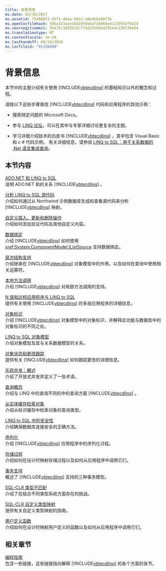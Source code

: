 ```yaml
---
title: 背景信息
ms.date: 03/30/2017
ms.assetid: 724888f2-d3f1-4bea-b9a1-a0adb8a00f3b
ms.openlocfilehash: 56ba323aee3b559fbb8afd506be4c23595df6d2d
ms.sourcegitcommit: 5b475c1855b32cf78d2d1bbb4295e4c236f39464
ms.translationtype: MT
ms.contentlocale: zh-CN
ms.lasthandoff: 09/24/2020
ms.locfileid: "91156090"
---
```

# <a name="background-information"></a>背景信息

本节中的主题介绍有关使用 [!INCLUDE[vbtecdlinq](../../../../../../includes/vbtecdlinq-md.md)] 的基础知识以外的概念和过程。  
  
 请按以下这些步骤查找 [!INCLUDE[vbtecdlinq](../../../../../../includes/vbtecdlinq-md.md)] 代码和应用程序的其他示例：  
  
- 搜索特定问题的 Microsoft Docs。  
  
- 参与 [LINQ 论坛](https://social.msdn.microsoft.com/forums/home?forum=linqtosql)，可以在其中与专家详细讨论更复杂的主题。  
  
- 学习详细介绍技术的白皮书 [!INCLUDE[vbtecdlinq](../../../../../../includes/vbtecdlinq-md.md)] ，其中包含 Visual Basic 和 c # 代码示例。 有关详细信息，请参阅 [LINQ to SQL：用于关系数据的 .Net 语言集成查询](/previous-versions/dotnet/articles/bb425822(v=msdn.10))。  
  
## <a name="in-this-section"></a>本节内容  

 [ADO.NET 和 LINQ to SQL](ado-net-and-linq-to-sql.md)  
 说明 ADO.NET 和的关系 [!INCLUDE[vbtecdlinq](../../../../../../includes/vbtecdlinq-md.md)] 。  
  
 [分析 LINQ to SQL 源代码](analyzing-linq-to-sql-source-code.md)  
 介绍如何通过从 Northwind 示例数据库生成和查看源代码来分析 [!INCLUDE[vbtecdlinq](../../../../../../includes/vbtecdlinq-md.md)] 映射。  
  
 [自定义插入、更新和删除操作](customizing-insert-update-and-delete-operations.md)  
 介绍如何添加验证代码及其他自定义内容。  
  
 [数据绑定](data-binding.md)  
 介绍 [!INCLUDE[vbtecdlinq](../../../../../../includes/vbtecdlinq-md.md)] 如何使用 <xref:System.ComponentModel.IListSource> 支持数据绑定。  
  
 [层次结构支持](inheritance-support.md)  
 介绍继承在 [!INCLUDE[vbtecdlinq](../../../../../../includes/vbtecdlinq-md.md)] 对象模型中的作用，以及如何在查询中使用相关运算符。  
  
 [本地方法调用](local-method-calls.md)  
 介绍 [!INCLUDE[vbtecdlinq](../../../../../../includes/vbtecdlinq-md.md)] 对局部方法调用的支持。  
  
 [N 层和远程应用程序与 LINQ to SQL](n-tier-and-remote-applications-with-linq-to-sql.md)  
 提供有关使用 [!INCLUDE[vbtecdlinq](../../../../../../includes/vbtecdlinq-md.md)] 的多层应用程序的详细信息。  
  
 [对象标识](object-identity.md)  
 介绍 [!INCLUDE[vbtecdlinq](../../../../../../includes/vbtecdlinq-md.md)] 对象模型中的对象标识，并解释此功能与数据库中的对象标识的不同之处。  
  
 [LINQ to SQL 对象模型](the-linq-to-sql-object-model.md)  
 介绍对象模型及其与关系数据模型的关系。  
  
 [对象状态和更改跟踪](object-states-and-change-tracking.md)  
 提供有关 [!INCLUDE[vbtecdlinq](../../../../../../includes/vbtecdlinq-md.md)] 如何跟踪更改的详细信息。  
  
 [乐观并发：概述](optimistic-concurrency-overview.md)  
 介绍了开放式并发并定义了一些术语。  
  
 [查询概念](query-concepts.md)  
 介绍与 LINQ 中的查询不同的中的查询方面 [!INCLUDE[vbtecdlinq](../../../../../../includes/vbtecdlinq-md.md)] 。  
  
 [从实体缓存检索对象](retrieving-objects-from-the-identity-cache.md)  
 介绍从标识缓存中检索对象的查询类型。  
  
 [LINQ to SQL 中的安全性](security-in-linq-to-sql.md)  
 介绍确保数据库连接安全的正确方法。  
  
 [序列化](serialization.md)  
 介绍 [!INCLUDE[vbtecdlinq](../../../../../../includes/vbtecdlinq-md.md)] 应用程序中的序列化过程。  
  
 [存储过程](stored-procedures.md)  
 介绍如何在设计时映射存储过程以及如何从应用程序中调用它们。  
  
 [事务支持](transaction-support.md)  
 概述了 [!INCLUDE[vbtecdlinq](../../../../../../includes/vbtecdlinq-md.md)] 支持的三种事务模型。  
  
 [SQL-CLR 类型不匹配](sql-clr-type-mismatches.md)  
 介绍了在结合不同类型系统方面存在的挑战。  
  
 [SQL-CLR 自定义类型映射](sql-clr-custom-type-mappings.md)  
 提供有关自定义类型映射的指南。  
  
 [用户定义函数](user-defined-functions.md)  
 介绍如何在设计时映射用户定义的函数以及如何从应用程序中调用它们。  
  
## <a name="related-sections"></a>相关章节  

 [编程指南](programming-guide.md)  
 包含一些链接，这些链接指向解释 [!INCLUDE[vbtecdlinq](../../../../../../includes/vbtecdlinq-md.md)] 的各个方面的各节。
